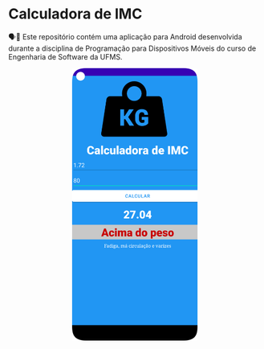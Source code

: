 # Calculadora de IMC
🗣📖 Este repositório contém uma aplicação para Android desenvolvida durante a disciplina de Programação para Dispositivos Móveis do curso de Engenharia de Software da UFMS.

<img src="https://github.com/FelipeGaleao/CalculadoraIMC/blob/main/Screenshot_20220815_104406.png?raw=true" style="display: block; margin-left: auto; margin-right: auto;" width="250px">

